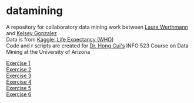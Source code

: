 # datamining
A repository for collaboratory data mining work between [Laura Werthmann](https://www.laurawerthmann.com/) and [Kelsey Gonzalez](https://kelseygonzalez.github.io/)  
Data is from [Kaggle: Life Expectancy (WHO)](https://www.kaggle.com/kumarajarshi/life-expectancy-who)  
Code and r scripts are created for [Dr. Hong Cui's](https://ischool.arizona.edu/people/hong-cui) INFO 523 Course on Data Mining at the University of Arizona


[Exercise 1](https://kelseygonzalez.github.io/datamining/R-exercise-1.html)    
[Exercise 2](https://kelseygonzalez.github.io/datamining/R-exercise-2.html)  
[Exercise 3](https://kelseygonzalez.github.io/datamining/R-exercise-3.html)  
[Exercise 4](https://kelseygonzalez.github.io/datamining/R-exercise-4.html)  
[Exercise 5](https://kelseygonzalez.github.io/datamining/R-exercise-5.html)  
[Exercise 6](https://kelseygonzalez.github.io/datamining/R-exercise-6.html)  
  


